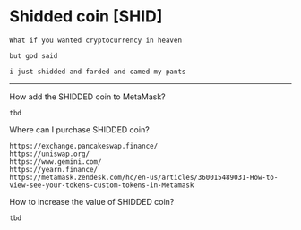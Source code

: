 # Shidded coin [SHID]
```
What if you wanted cryptocurrency in heaven

but god said 

i just shidded and farded and camed my pants
```

---

How add the SHIDDED coin to MetaMask?
```
tbd
```

Where can I purchase SHIDDED coin?
```
https://exchange.pancakeswap.finance/
https://uniswap.org/
https://www.gemini.com/
https://yearn.finance/
https://metamask.zendesk.com/hc/en-us/articles/360015489031-How-to-view-see-your-tokens-custom-tokens-in-Metamask
```

How to increase the value of SHIDDED coin?
```
tbd
```
